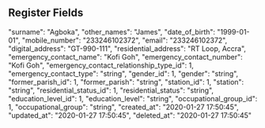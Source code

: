 ## Register Fields

"surname": "Agboka",
"other_names": "James",
"date_of_birth": "1999-01-01",
"mobile_number": "233246102372",
"email": "233246102372",
"digital_address": "GT-990-111",
"residential_address": "RT Loop, Accra",
"emergency_contact_name": "Kofi Goh",
"emergency_contact_number": "Kofi Goh",
"emergency_contact_relationship_type_id": 1,
"emergency_contact_type": "string",
"gender_id": 1,
"gender": "string",
"former_parish_id": 1,
"former_parish": "string",
"station_id": 1,
"station": "string",
"residential_status_id": 1,
"residential_status": "string",
"education_level_id": 1,
"education_level": "string",
"occupational_group_id": 1,
"occupational_group": "string",
"created_at": "2020-01-27 17:50:45",
"updated_at": "2020-01-27 17:50:45",
"deleted_at": "2020-01-27 17:50:45"
